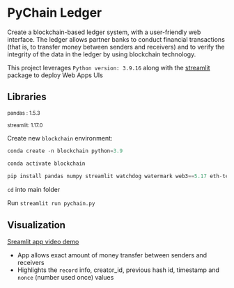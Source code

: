 # PyChain Ledger

Create a blockchain-based ledger system, with a user-friendly web interface. The ledger allows partner banks to conduct financial transactions (that is, to transfer money between senders and receivers) and to verify the integrity of the data in the ledger by using blockchain technology.

This project leverages `Python version: 3.9.16` along with the [streamlit](https://streamlit.io/) package to deploy Web Apps UIs



## Libraries

<sub>pandas   : 1.5.3</sub>

<sub>streamlit: 1.17.0</sub>

Create new `blockchain` environment:

```python
conda create -n blockchain python=3.9

conda activate blockchain
    
pip install pandas numpy streamlit watchdog watermark web3==5.17 eth-tester==0.5.0b3 mnemonic bip44
```

`cd` into main folder

Run `streamlit run pychain.py`



## Visualization
[Sreamlit app video demo](https://www.loom.com/share/cf67034167154a5a8f3cce9faea13026)



- App allows exact amount of money transfer between senders and receivers
- Highlights the `record` info, creator_id, previous hash id, timestamp and `nonce` (number used once) values
